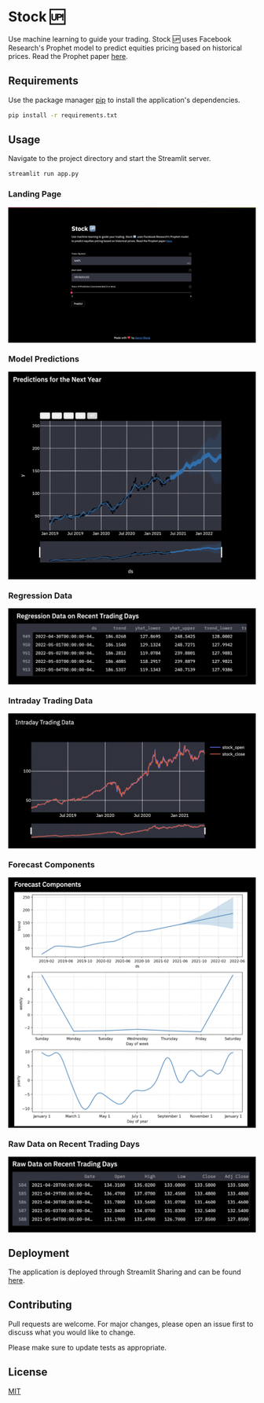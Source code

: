 # Stock 🆙

Use machine learning to guide your trading. Stock 🆙 uses Facebook Research's Prophet model to predict equities pricing based on historical prices. Read the Prophet paper [here](https://peerj.com/preprints/3190v2.pdf).

## Requirements

Use the package manager [pip](https://pip.pypa.io/en/stable/) to install the application's dependencies.

```bash
pip install -r requirements.txt
```

## Usage
Navigate to the project directory and start the Streamlit server.

```python
streamlit run app.py
```

### Landing Page
<p align="center">
<img src="/assets/landing-page.png?raw=true" align="middle" />  </p>

### Model Predictions
<p align="center">
<img src="/assets/predictions.png?raw=true" align="middle" />  </p>

### Regression Data
<p align="center">
<img src="/assets/regression-data.png?raw=true" align="middle" />  </p>

### Intraday Trading Data
<p align="center">
<img src="/assets/intraday.png?raw=true" align="middle" />  </p>

### Forecast Components
<p align="center">
<img src="/assets/forecast-components.png?raw=true" align="middle" />  </p>

### Raw Data on Recent Trading Days
<p align="center">
<img src="/assets/raw-data.png?raw=true" align="middle" />  </p>


## Deployment
The application is deployed through Streamlit Sharing and can be found [here](https://share.streamlit.io/aaronwangj/stockup/app.py).

## Contributing
Pull requests are welcome. For major changes, please open an issue first to discuss what you would like to change.

Please make sure to update tests as appropriate.

## License
[MIT](https://choosealicense.com/licenses/mit/)
